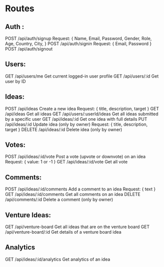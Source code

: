 # Routes

## Auth :

POST /api/auth/signup
    Request: {
        Name,
        Email,
        Password,
        Gender,
        Role,
        Age,
        Country,
        City,
    }
POST /api/auth/signin
    Request:  {
        Email,
        Password
    }
POST /api/auth/signout

## Users:

GET /api/users/me Get current logged-in user profile
GET /api/users/:id Get user by ID

## Ideas:

POST /api/ideas Create a new idea 
    Request: {
        title,
        description,
        target
    }
GET /api/ideas Get all ideas
GET /api/users/:userId/ideas Get all ideas submitted by a specific user
GET /api/ideas/:id Get one idea with full details
PUT /api/ideas/:id Update idea (only by owner) 
    Request: {
        title,
        description,
        target
    }
DELETE /api/ideas/:id Delete idea (only by owner)

## Votes:

POST /api/ideas/:id/vote Post a vote (upvote or downvote) on an idea 
    Request: {
    value: 1 or -1
    }
GET /api/ideas/:id/vote Get all vote

## Comments:

POST /api/ideas/:id/comments Add a comment to an idea 
    Request: { text }
GET /api/ideas/:id/comments Get all comments on an idea
DELETE /api/comments/:id Delete a comment (only by owner)

## Venture Ideas:

GET /api/venture-board Get all ideas that are on the venture board
GET /api/venture-board/:id Get details of a venture board idea

## Analytics

GET /api/ideas/:id/analytics Get analytics of an idea

